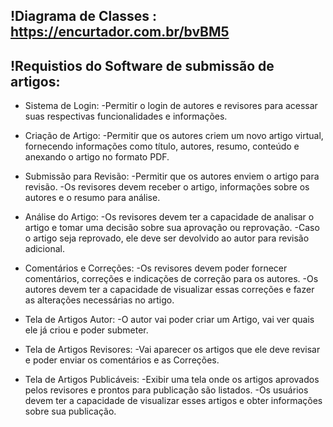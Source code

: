 ## !Diagrama de Classes : https://encurtador.com.br/bvBM5

## !Requistios do Software de submissão de artigos:
* Sistema de Login:
    -Permitir o login de autores e revisores para acessar suas respectivas funcionalidades e informações.

* Criação de Artigo:
    -Permitir que os autores criem um novo artigo virtual, fornecendo informações como título, autores, resumo, conteúdo e anexando o artigo no formato PDF.

* Submissão para Revisão:
    -Permitir que os autores enviem o artigo para revisão.
    -Os revisores devem receber o artigo, informações sobre os autores e o resumo para análise.

* Análise do Artigo:
    -Os revisores devem ter a capacidade de analisar o artigo e tomar uma decisão sobre sua aprovação ou reprovação.
    -Caso o artigo seja reprovado, ele deve ser devolvido ao autor para revisão adicional.

* Comentários e Correções:
    -Os revisores devem poder fornecer comentários, correções e indicações de correção para os autores.
    -Os autores devem ter a capacidade de visualizar essas correções e fazer as alterações necessárias no artigo.

* Tela de Artigos Autor:
    -O autor vai poder criar um Artigo, vai ver quais ele já criou e poder submeter.

* Tela de Artigos Revisores:
    -Vai aparecer os artigos que ele deve revisar e poder enviar os comentários e as Correções.

* Tela de Artigos Publicáveis:
    -Exibir uma tela onde os artigos aprovados pelos revisores e prontos para publicação são listados.
    -Os usuários devem ter a capacidade de visualizar esses artigos e obter informações sobre sua publicação.
